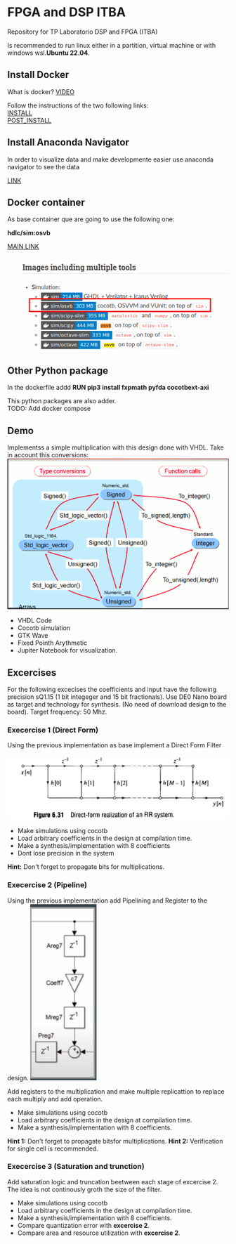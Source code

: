 # FPGA and DSP ITBA
Repository for TP Laboratorio DSP and FPGA (ITBA)

Is recommended to run linux either in a partition, virtual machine or with windows wsl.**Ubuntu 22.04**.
## Install Docker

What is docker?
[VIDEO](https://www.youtube.com/watch?v=rOTqprHv1YE)

Follow the instructions of the two following links:<br>
[INSTALL](https://docs.docker.com/engine/install/ubuntu/)<br>
[POST_INSTALL](https://docs.docker.com/engine/install/linux-postinstall/)

## Install Anaconda Navigator 
In order to visualize data and make developmente easier use anaconda navigator to see the data

[LINK](https://www.anaconda.com/products/distribution)

## Docker container
As base container que are going to use the following one:

**hdlc/sim:osvb**

[MAIN LINK](https://hdl.github.io/containers/)

![IMAGE_1](doc/img/hdl_container.png)

## Other Python package
In the dockerfile addd 
**RUN pip3 install fxpmath pyfda cocotbext-axi**

This python packages are also adder.
<br>TODO: Add docker compose

## Demo
Implementss a simple multiplication with this design done with VHDL. Take in account this conversions:
![CONVERSION](doc/img/vhdl_conversions.png)

* VHDL Code
* Cocotb simulation
* GTK Wave
* Fixed Pointh Arythmetic
* Jupiter Notebook for visualization.

## Excercises
For the following excecises the coefficients and input have the following precision
sQ1.15 (1 bit integeger and 15 bit fractionals).
Use DE0 Nano board as target and technology for synthesis. (No need of download design to the board).
Target frequency: 50 Mhz.
### Execercise 1 (Direct Form)
Using the previous implementation as base implement a Direct Form Filter

![DIRECT](doc/img/direct-form-filter.png)

* Make simulations using cocotb
* Load arbitrary coefficients in the design at compilation time.
* Make a synthesis/implementation with 8 coefficients
* Dont lose precision in the system

**Hint:** Don't forget to propagate bits for multiplications.
### Execercise 2 (Pipeline)
Using the previous implementation add Pipelining and Register to the design.
![PIPE](doc/img/pipeline_cell.png)

Add registers to the multiplication and make multiple replicattion to replace each multiply and add operation.

* Make simulations using cocotb
* Load arbitrary coefficients in the design at compilation time.
* Make a synthesis/implementation with 8 coefficients.

**Hint 1:** Don't forget to propagate bitsfor multiplications.
**Hint 2:** Verification for single cell is recommended.

### Execercise 3 (Saturation and trunction)

Add saturation logic and truncation beetween each stage of excercise 2.
The idea is not continously groth the size of the filter.

* Make simulations using cocotb
* Load arbitrary coefficients in the design at compilation time.
* Make a synthesis/implementation with 8 coefficients.
* Compare quantization error with **excercise 2**.
* Compare area and resource utilization with **excercise 2**.